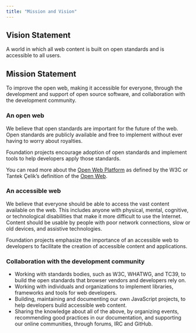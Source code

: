 ```yaml
---
title: "Mission and Vision"
---
```


## Vision Statement

A world in which all web content is built on open standards and is accessible to all users.


## Mission Statement

To improve the open web, making it accessible for everyone, through the development and support of open source software, and collaboration with the development community.


### An open web

We believe that open standards are important for the future of the web. Open standards are publicly available and free to implement without ever having to worry about royalties.

Foundation projects encourage adoption of open standards and implement tools to help developers apply those standards.

You can read more about the [Open Web Platform][] as defined by the W3C or Tantek Çelik’s definition of the [Open Web][].


### An accessible web

We believe that everyone should be able to access the vast content available on the web. This includes anyone with physical, mental, cognitive, or technological disabilities that make it more difficult to use the Internet. Content should be usable by people with poor network connections, slow or old devices, and assistive technologies.

Foundation projects emphasize the importance of an accessible web to developers to facilitate the creation of accessible content and applications.


### Collaboration with the development community

* Working with standards bodies, such as W3C, WHATWG, and TC39, to build the open standards that browser vendors and developers rely on.
* Working with individuals and organizations to implement libraries, frameworks and tools for web developers.
* Building, maintaining and documenting our own JavaScript projects, to help developers build accessible web content.
* Sharing the knowledge about all of the above, by organizing events, recommending good practices in our documentation, and supporting our online communities, through forums, IRC and GitHub.

[Open Web Platform]: http://www.w3.org/wiki/Open_Web_Platform
[Open Web]: http://tantek.com/2010/281/b1/what-is-the-open-web
